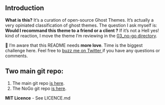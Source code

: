 ## Introduction

**What is this?** It’s a curation of open-source Ghost Themes. It’s actually a very opiniated classification of ghost themes. The question I ask myself is: **Would I recommand this theme to a friend or a client ?** If it’s not a Hell yes! kind of reaction, I move the theme I’m reviewing in the [03_no-go directory](https://github.com/firepress-org/Ghost-Theme-Curated-Collection-No-Go/tree/master/03_no-go).

🙈 I’m aware that this README needs **more love**. Time is the biggest challenge here. Feel free to [buzz me on Twitter ](https://twitter.com/askpascalandy) if you have any questions or comments.

## Two main git repo:

1. The main git repo [is here](https://github.com/firepress-org/Ghost-Theme-Curated-Collection).
2. The NoGo git repo [is here](https://github.com/firepress-org/Ghost-Theme-Curated-Collection-No-Go).

**MIT Licence** - See LICENCE.md

